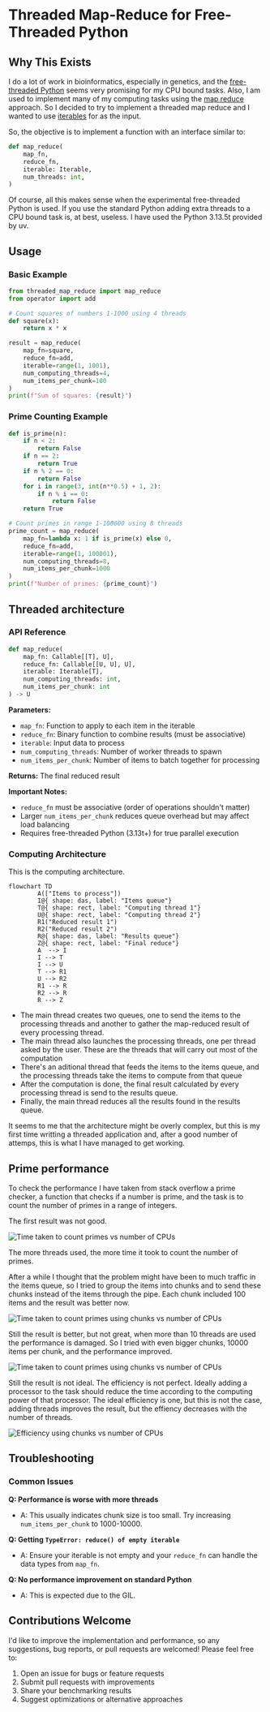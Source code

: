 # Threaded Map-Reduce for Free-Threaded Python

## Why This Exists

I do a lot of work in bioinformatics, especially in genetics, and the [free-threaded Python](https://docs.python.org/3/howto/free-threading-python.html) seems very promising for my CPU bound tasks.
Also, I am used to implement many of my computing tasks using the [map reduce](https://en.wikipedia.org/wiki/MapReduce) approach.
So I decided to try to implement a threaded map reduce and I wanted to use [iterables](https://docs.python.org/3/glossary.html#term-iterable) for as the input.

So, the objective is to implement a function with an interface similar to:

```python
def map_reduce(
    map_fn,
    reduce_fn,
    iterable: Iterable,
    num_threads: int,
)
```

Of course, all this makes sense when the experimental free-threaded Python is used. If you use the standard Python adding extra threads to a CPU bound task is, at best, useless.
I have used the Python 3.13.5t provided by uv.

## Usage

### Basic Example

```python
from threaded_map_reduce import map_reduce
from operator import add

# Count squares of numbers 1-1000 using 4 threads
def square(x):
    return x * x

result = map_reduce(
    map_fn=square,
    reduce_fn=add,
    iterable=range(1, 1001),
    num_computing_threads=4,
    num_items_per_chunk=100
)
print(f"Sum of squares: {result}")
```

### Prime Counting Example

```python
def is_prime(n):
    if n < 2:
        return False
    if n == 2:
        return True
    if n % 2 == 0:
        return False
    for i in range(3, int(n**0.5) + 1, 2):
        if n % i == 0:
            return False
    return True

# Count primes in range 1-100000 using 8 threads
prime_count = map_reduce(
    map_fn=lambda x: 1 if is_prime(x) else 0,
    reduce_fn=add,
    iterable=range(1, 100001),
    num_computing_threads=8,
    num_items_per_chunk=1000
)
print(f"Number of primes: {prime_count}")
```

## Threaded architecture

### API Reference

```python
def map_reduce(
    map_fn: Callable[[T], U],
    reduce_fn: Callable[[U, U], U], 
    iterable: Iterable[T],
    num_computing_threads: int,
    num_items_per_chunk: int
) -> U
```

**Parameters:**
- `map_fn`: Function to apply to each item in the iterable
- `reduce_fn`: Binary function to combine results (must be associative)
- `iterable`: Input data to process
- `num_computing_threads`: Number of worker threads to spawn
- `num_items_per_chunk`: Number of items to batch together for processing

**Returns:** The final reduced result

**Important Notes:**
- `reduce_fn` must be associative (order of operations shouldn't matter)
- Larger `num_items_per_chunk` reduces queue overhead but may affect load balancing
- Requires free-threaded Python (3.13t+) for true parallel execution

### Computing Architecture

This is the computing architecture.

```mermaid
flowchart TD
        A(["Items to process"])
        I@{ shape: das, label: "Items queue"}
        T@{ shape: rect, label: "Computing thread 1"}
        U@{ shape: rect, label: "Computing thread 2"}
        R1("Reduced result 1")
        R2("Reduced result 2")
        R@{ shape: das, label: "Results queue"}
        Z@{ shape: rect, label: "Final reduce"}
        A  --> I
        I --> T
        I --> U
        T --> R1
        U --> R2
        R1 --> R
        R2 --> R
        R --> Z
```

- The main thread creates two queues, one to send the items to the processing threads and another to gather the map-reduced result of every processing thread.
- The main thread also launches the processing threads, one per thread asked by the user. These are the threads that will carry out most of the computation
- There's an aditional thread that feeds the items to the items queue, and the processing threads take the items to compute from that queue
- After the computation is done, the final result calculated by every processing thread is send to the results queue.
- Finally, the main thread reduces all the results found in the results queue.

It seems to me that the architecture might be overly complex, but this is my first time writting a threaded application and, after a good number of attemps, this is what I have managed to get working.

## Prime performance

To check the performance I have taken from stack overflow a prime checker, a function that checks if a number is prime, and the task is to count the number of primes in a range of integers.

The first result was not good.

![Time taken to count primes vs number of CPUs](performance/charts/primes.3.13.5t.num_numbers_to_check_1000000.num_items_per_chunk_1.time.png)

The more threads used, the more time it took to count the number of primes.

After a while I thought that the problem might have been to much traffic in the items queue, so I tried to group the items into chunks and to send these chunks instead of the items through the pipe. Each chunk included 100 items and the result was better now.

![Time taken to count primes using chunks vs number of CPUs](performance/charts/primes.3.13.5t.num_numbers_to_check_1000000.num_items_per_chunk_100.time.png)

Still the result is better, but not great, when more than 10 threads are used the performance is damaged. So I tried with even bigger chunks, 10000 items per chunk, and the performance improved.

![Time taken to count primes using chunks vs number of CPUs](performance/charts/primes.3.13.5t.num_numbers_to_check_1000000.num_items_per_chunk_10000.time.png)

Still the result is not ideal. The efficiency is not perfect. Ideally adding a processor to the task should reduce the time according to the computing power of that processor. The ideal efficiency is one, but this is not the case, adding threads improves the result, but the effiency decreases with the number of threads.

![Efficiency using chunks vs number of CPUs](performance/charts/primes.3.13.5t.num_numbers_to_check_1000000.num_items_per_chunk_10000.efficiency.png)

## Troubleshooting

### Common Issues

**Q: Performance is worse with more threads**
- A: This usually indicates chunk size is too small. Try increasing `num_items_per_chunk` to 1000-10000.

**Q: Getting `TypeError: reduce() of empty iterable`**
- A: Ensure your iterable is not empty and your `reduce_fn` can handle the data types from `map_fn`.

**Q: No performance improvement on standard Python**
- A: This is expected due to the GIL.


## Contributions Welcome

I'd like to improve the implementation and performance, so any suggestions, bug reports, or pull requests are welcomed! Please feel free to:

1. Open an issue for bugs or feature requests
2. Submit pull requests with improvements
3. Share your benchmarking results
4. Suggest optimizations or alternative approaches

